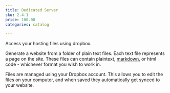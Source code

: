```yaml
---
title: Dedicated Server
sku: 2.4.1
price: 100.00
categories: catalog

---
```


Access your hosting files using dropbox.

Generate a website from a folder of plain text files. Each text file represents a page on the site. These files can contain plaintext, [markdown](), or html code - whichever format you wish to work in.

Files are managed using your Dropbox account. This allows you to  edit the files on your computer, and when saved they automatically get synced to your website.